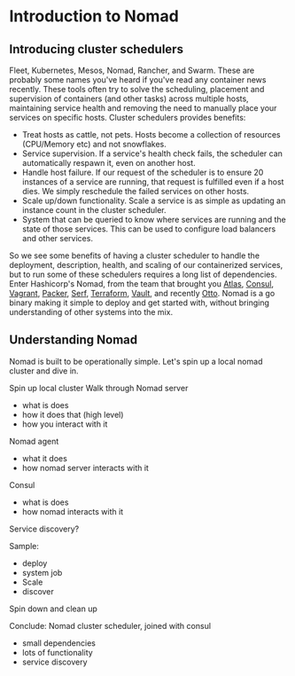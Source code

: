 # Introduction to Nomad

## Introducing cluster schedulers
Fleet, Kubernetes, Mesos, Nomad, Rancher, and Swarm. These are probably some names you've heard if you've read any container news recently. These tools often try to solve the scheduling, placement and supervision of containers (and other tasks) across multiple hosts, maintaining service health and removing the need to manually place your services on specific hosts. Cluster schedulers provides benefits:
* Treat hosts as cattle, not pets. Hosts become a collection of resources (CPU/Memory etc) and not snowflakes.
* Service supervision. If a service's health check fails, the scheduler can automatically respawn it, even on another host.
* Handle host failure. If our request of the scheduler is to ensure 20 instances of a service are running, that request is fulfilled even if a host dies. We simply reschedule the failed services on other hosts.
* Scale up/down functionality. Scale a service is as simple as updating an instance count in the cluster scheduler.
* System that can be queried to know where services are running and the state of those services. This can be used to configure load balancers and other services.

So we see some benefits of having a cluster scheduler to handle the deployment, description, health, and scaling of our containerized services, but to run some of these schedulers requires a long list of dependencies. Enter Hashicorp's Nomad, from the team that brought you [Atlas](https://atlas.hashicorp.com/), [Consul](https://www.consul.io/), [Vagrant](https://www.vagrantup.com/), [Packer](https://www.packer.io/), [Serf](https://serfdom.io/), [Terraform](https://terraform.io/), [Vault](https://www.vaultproject.io/), and recently [Otto](https://ottoproject.io/). Nomad is a go binary making it simple to deploy and get started with, without bringing understanding of other systems into the mix.

## Understanding Nomad
Nomad is built to be operationally simple. Let's spin up a local nomad cluster and dive in.

Spin up local cluster
Walk through Nomad server
* what is does
* how it does that (high level)
* how you interact with it

Nomad agent
* what it does
* how nomad server interacts with it

Consul
* what is does
* how nomad interacts with it

Service discovery?

Sample:
* deploy
* system job
* Scale
* discover

Spin down and clean up

Conclude:
Nomad cluster scheduler, joined with consul
* small dependencies
* lots of functionality
* service discovery
